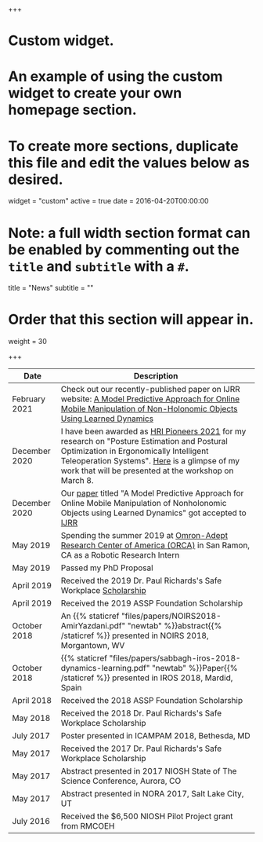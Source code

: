 +++
# Custom widget.
# An example of using the custom widget to create your own homepage section.
# To create more sections, duplicate this file and edit the values below as desired.
widget = "custom"
active = true
date = 2016-04-20T00:00:00

# Note: a full width section format can be enabled by commenting out the `title` and `subtitle` with a `#`.
title = "News"
subtitle = ""

# Order that this section will appear in.
weight = 30

+++

| Date                            | Description                    |
| --------------------------------| ------------------------------ |
| February 2021 | Check out our recently-published paper on IJRR website: [A Model Predictive Approach for Online Mobile Manipulation of Non-Holonomic Objects Using Learned Dynamics](https://journals.sagepub.com/doi/full/10.1177/0278364921992793)
|   December 2020   |I have been awarded as [HRI Pioneers 2021](http://www.hripioneers.info/hri21/) for my research on "Posture Estimation and Postural Optimization in Ergonomically Intelligent Teleoperation Systems". [Here](https://youtu.be/U1wPbWLtWhk) is a glimpse of my work that will be presented at the workshop on March 8.
|   December 2020   |Our [paper](https://journals.sagepub.com/doi/full/10.1177/0278364921992793) titled "A Model Predictive Approach for Online Mobile Manipulation of Nonholonomic Objects using Learned Dynamics" got accepted to [IJRR](https://journals.sagepub.com/home/ijr)|
|   May 2019      |Spending the summer 2019 at [Omron-Adept Research Center of America (ORCA)](https://www.adept.com/) in San Ramon, CA as a Robotic Research Intern
|   May 2019      |Passed my PhD Proposal
|   April 2019      |Received the 2019 Dr. Paul Richards's Safe Workplace [Scholarship](https://ergo.mech.utah.edu/2019/04/18/2019-paul-s-richards-wcf-safe-workplace-scholarship/)
|   April 2019      |Received the 2019 ASSP Foundation Scholarship
|   October 2018|An {{% staticref "files/papers/NOIRS2018-AmirYazdani.pdf" "newtab" %}}abstract{{% /staticref %}} presented in NOIRS 2018, Morgantown, WV|
|   October 2018                       |{{% staticref "files/papers/sabbagh-iros-2018-dynamics-learning.pdf" "newtab" %}}Paper{{% /staticref %}} presented in IROS 2018, Mardid, Spain|
|   April 2018      |Received the 2018 ASSP Foundation Scholarship|
|   May 2018     |Received the 2018 Dr. Paul Richards's Safe Workplace Scholarship|
|   July 2017     |Poster presented in  ICAMPAM 2018, Bethesda, MD|
|   May 2017     |Received the 2017 Dr. Paul Richards's Safe Workplace Scholarship|
|   May 2017     |Abstract presented in 2017 NIOSH State of The Science Conference, Aurora, CO|
|   May 2017     |Abstract presented in NORA 2017, Salt Lake City, UT|
|   July 2016     |Received the $6,500 NIOSH Pilot Project grant from RMCOEH|
